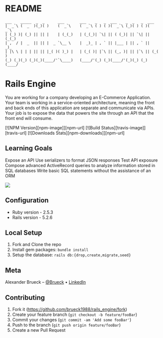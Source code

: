 # README

    ___    _____  _  _      ___       ___    _   _  ___    _  _   _  ___   
    |  _`\ (  _  )(_)( )    (  _`\    (  _`\ ( ) ( )(  _`\ (_)( ) ( )(  _`\ 
    | (_) )| (_) || || |    | (_(_)   | (_(_)| `\| || ( (_)| || `\| || (_(_)
    | ,  / |  _  || || |  _ `\__ \    |  _)_ | , ` || |___ | || , ` ||  _)_ 
    | |\ \ | | | || || |_( )( )_) |   | (_( )| |`\ || (_, )| || |`\ || (_( )
    (_) (_)(_) (_)(_)(____/'`\____)   (____/'(_) (_)(____/'(_)(_) (_)(____/
                                                                       
# Rails Engine
You are working for a company developing an E-Commerce Application. Your team is working in a service-oriented architecture, meaning the front and back ends of this application are separate and communicate via APIs. Your job is to expose the data that powers the site through an API that the front end will consume.

[![NPM Version][npm-image]][npm-url]
[![Build Status][travis-image]][travis-url]
[![Downloads Stats][npm-downloads]][npm-url]

## Learning Goals

Expose an API
Use serializers to format JSON responses
Test API exposure
Compose advanced ActiveRecord queries to analyze information stored in SQL databases
Write basic SQL statements without the assistance of an ORM

![](header.png)

## Configuration

* Ruby version - 2.5.3
* Rails version - 5.2.6

## Local Setup

1. Fork and Clone the repo
2. Install gem packages: `bundle install`
3. Setup the database: `rails db:{drop,create,migrate,seed}`

## Meta

Alexander Brueck – [@Brueck](https://twitter.com/dbader_org) • [LinkedIn](https://www.linkedin.com/in/alexander-brueck-5b952261/)


## Contributing

1. Fork it (<https://github.com/brueck1988/rails_engine/fork>)
2. Create your feature branch (`git checkout -b feature/fooBar`)
3. Commit your changes (`git commit -am 'Add some fooBar'`)
4. Push to the branch (`git push origin feature/fooBar`)
5. Create a new Pull Request
